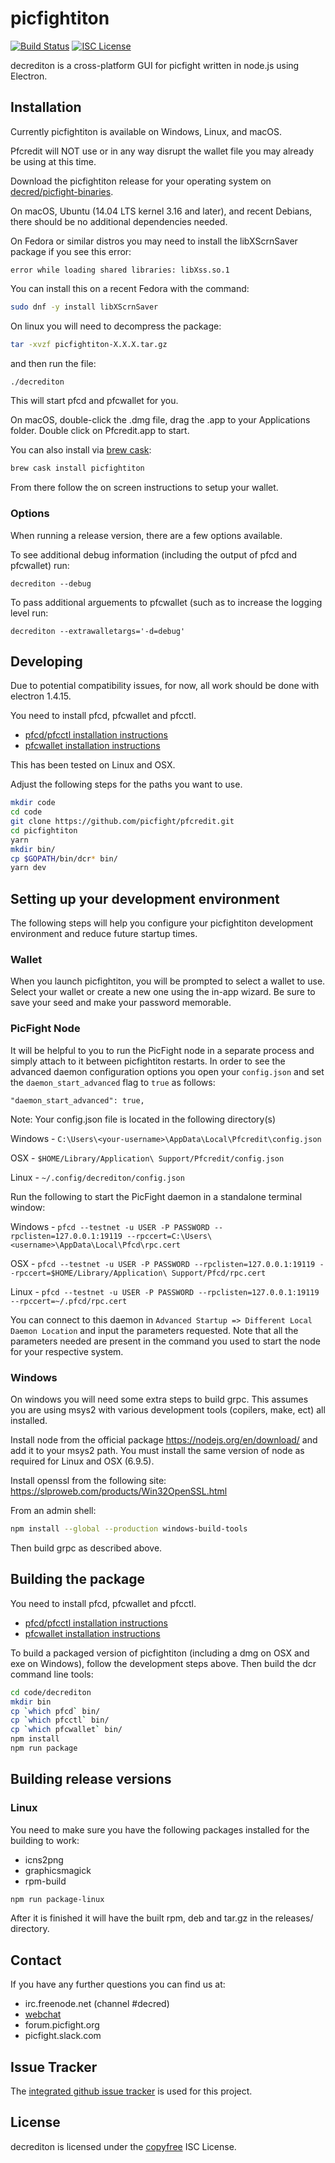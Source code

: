 # picfightiton

[![Build Status](https://travis-ci.org/picfight/pfcredit.png?branch=master)](https://travis-ci.org/picfight/pfcredit)
[![ISC License](http://img.shields.io/badge/license-ISC-blue.svg)](http://copyfree.org)

decrediton is a cross-platform GUI for picfight written in node.js using
Electron.

## Installation

Currently picfightiton is available on Windows, Linux, and macOS.

Pfcredit will NOT use or in any way disrupt the wallet file you may
already be using at this time.

Download the picfightiton release for your operating system on [decred/picfight-binaries](https://github.com/decred/picfight-binaries/releases).

On macOS, Ubuntu (14.04 LTS kernel 3.16 and later), and recent Debians, there should be
no additional dependencies needed.

On Fedora or similar distros you may need to install the libXScrnSaver
package if you see this error:
```
error while loading shared libraries: libXss.so.1
```

You can install this on a recent Fedora with the command:

```bash
sudo dnf -y install libXScrnSaver
```

On linux you will need to decompress the package:
```bash
tar -xvzf picfightiton-X.X.X.tar.gz
```
and then run the file:
```bash
./decrediton
```

This will start pfcd and pfcwallet for you.

On macOS, double-click the .dmg file, drag the .app to your
Applications folder.  Double click on Pfcredit.app to start.

You can also install via [brew cask](https://caskroom.github.io): 
```bash
brew cask install picfightiton
```

From there follow the on screen instructions to setup your wallet.

### Options

When running a release version, there are a few options available.

To see additional debug information (including the output of pfcd and pfcwallet) run:

```
decrediton --debug
```

To pass additional arguements to pfcwallet (such as to increase the logging level run:

```
decrediton --extrawalletargs='-d=debug'
```

## Developing

Due to potential compatibility issues, for now, all work should be
done with electron 1.4.15.

You need to install pfcd, pfcwallet and pfcctl.  

- [pfcd/pfcctl installation instructions](https://github.com/picfight/pfcd#updating)
- [pfcwallet installation instructions](https://github.com/picfight/pfcwallet#installation-and-updating)

This has been tested on Linux and OSX.

Adjust the following steps for the paths you want to use.

``` bash
mkdir code
cd code
git clone https://github.com/picfight/pfcredit.git
cd picfightiton
yarn
mkdir bin/
cp $GOPATH/bin/dcr* bin/
yarn dev
```

## Setting up your development environment
The following steps will help you configure your picfightiton development environment and reduce future startup times.

### Wallet
When you launch picfightiton, you will be prompted to select a wallet to use. Select your wallet or create a new one using the in-app wizard. Be sure to save your seed and make your password memorable.

### PicFight Node
It will be helpful to you to run the PicFight node in a separate process and simply attach to it between picfightiton restarts. In order to see the advanced daemon configuration options you open your ```config.json``` and set the ```daemon_start_advanced``` flag to ```true``` as follows:

```"daemon_start_advanced": true,```

Note: Your config.json file is located in the following directory(s)

Windows - ```C:\Users\<your-username>\AppData\Local\Pfcredit\config.json``` 

OSX - ```$HOME/Library/Application\ Support/Pfcredit/config.json```

Linux - ```~/.config/decrediton/config.json```

Run the following to start the PicFight daemon in a standalone terminal window:

Windows - ```pfcd --testnet -u USER -P PASSWORD --rpclisten=127.0.0.1:19119 --rpccert=C:\Users\<username>\AppData\Local\Pfcd\rpc.cert``` 

OSX - ```pfcd --testnet -u USER -P PASSWORD --rpclisten=127.0.0.1:19119 --rpccert=$HOME/Library/Application\ Support/Pfcd/rpc.cert```

Linux - ```pfcd --testnet -u USER -P PASSWORD --rpclisten=127.0.0.1:19119 --rpccert=~/.pfcd/rpc.cert```

You can connect to this daemon in ```Advanced Startup => Different Local Daemon Location``` and input the parameters requested. Note that all the parameters needed are present in the command you used to start the node for your respective system.

### Windows

On windows you will need some extra steps to build grpc.  This assumes
you are using msys2 with various development tools (copilers, make,
ect) all installed.

Install node from the official package https://nodejs.org/en/download/
and add it to your msys2 path.  You must install the same version of node as required for Linux and OSX (6.9.5).

Install openssl from the following site:
https://slproweb.com/products/Win32OpenSSL.html

From an admin shell:

```bash
npm install --global --production windows-build-tools
```

Then build grpc as described above.

## Building the package

You need to install pfcd, pfcwallet and pfcctl.  

- [pfcd/pfcctl installation instructions](https://github.com/picfight/pfcd#updating)
- [pfcwallet installation instructions](https://github.com/picfight/pfcwallet#installation-and-updating)

To build a packaged version of picfightiton (including a dmg on OSX and
exe on Windows), follow the development steps above.  Then build the
dcr command line tools:

```bash
cd code/decrediton
mkdir bin
cp `which pfcd` bin/
cp `which pfcctl` bin/
cp `which pfcwallet` bin/
npm install
npm run package
```

## Building release versions

### Linux

You need to make sure you have the following packages installed for the building to work:
- icns2png
- graphicsmagick
- rpm-build

```bash
npm run package-linux
```

After it is finished it will have the built rpm, deb and tar.gz in the releases/ directory.

## Contact

If you have any further questions you can find us at:

- irc.freenode.net (channel #decred)
- [webchat](https://webchat.freenode.net/?channels=decred)
- forum.picfight.org
- picfight.slack.com

## Issue Tracker

The
[integrated github issue tracker](https://github.com/picfight/pfcredit/issues)
is used for this project.

## License

decrediton is licensed under the [copyfree](http://copyfree.org) ISC License.

